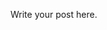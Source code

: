 <!-- 
.. title: geryeh-kon
.. slug: geryeh-kon
.. date: 2017-01-25 20:32:01 UTC
.. tags: 
.. category: 
.. link: 
.. description: 
.. type: text
-->

Write your post here.
